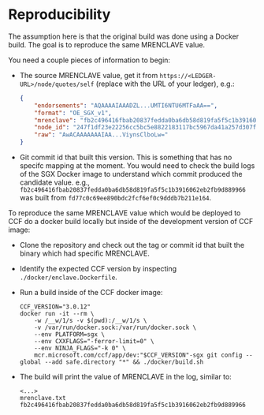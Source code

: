 # Reproducibility

The assumption here is that the original build was done using a Docker build. The
goal is to reproduce the same MRENCLAVE value. 

You need a couple pieces of information to begin:

- The source MRENCLAVE value, get it from `https://<LEDGER-URL>/node/quotes/self` (replace <LEDGER-URL> with the URL of your ledger), e.g.:

    ```json
    {
        "endorsements": "AQAAAAIAAADZL...UMTI6NTU6MTFaAA==",
        "format": "OE_SGX_v1",
        "mrenclave": "fb2c496416fbab20837fedda0ba6db58d819fa5f5c1b3916062eb2fb9d889966",
        "node_id": "247f1df23e22256cc5bc5e8822183117bc5967da41a257d307f9b1153a4f1853",
        "raw": "AwACAAAAAAAIAA...ViynsClboLw="
    }
    ```
- Git commit id that built this version. This is something that has no specifc mapping at the moment. You would need to check the build logs of the SGX Docker image to understand which commit produced the candidate value. e.g., `fb2c496416fbab20837fedda0ba6db58d819fa5f5c1b3916062eb2fb9d889966` was built from `fd77c0c69ee890bdc2fcf6ef0c9dddb7b211e164`.

To reproduce the same MRENCLAVE value which would be deployed to CCF 
do a docker build locally but inside of the development version of CCF image:

- Clone the repository and check out the tag or commit id that built the binary which had specific MRENCLAVE.
- Identify the expected CCF version by inspecting `./docker/enclave.Dockerfile`.
- Run a build inside of the CCF docker image:

    ```
    CCF_VERSION="3.0.12"
    docker run -it --rm \
        -w /__w/1/s -v $(pwd):/__w/1/s \
        -v /var/run/docker.sock:/var/run/docker.sock \
        --env PLATFORM=sgx \
        --env CXXFLAGS="-ferror-limit=0" \
        --env NINJA_FLAGS="-k 0" \
        mcr.microsoft.com/ccf/app/dev:"$CCF_VERSION"-sgx git config --global --add safe.directory "*" && ./docker/build.sh
    ```
- The build will print the value of MRENCLAVE in the log, similar to:

    ```
    <...>
    mrenclave.txt
    fb2c496416fbab20837fedda0ba6db58d819fa5f5c1b3916062eb2fb9d889966
    ```

